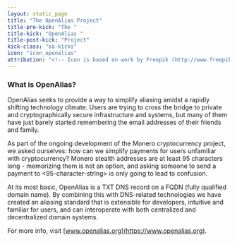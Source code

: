 ```yaml
---
layout: static_page
title: "The OpenAlias Project"
title-pre-kick: "The "
title-kick: "OpenAlias "
title-post-kick: "Project"
kick-class: "oa-kicks"
icon: "icon_openalias"
attribution: "<!-- Icon is based on work by Freepik (http://www.freepik.com) and is licensed under Creative Commons BY 3.0 -->"
---
```


### What is OpenAlias?

OpenAlias seeks to provide a way to simplify aliasing amidst a rapidly shifting technology climate. Users are trying to cross the bridge to private and cryptographically secure infrastructure and systems, but many of them have just barely started remembering the email addresses of their friends and family.

As part of the ongoing development of the Monero cryptocurrency project, we asked ourselves: how can we simplify payments for users unfamiliar with cryptocurrency? Monero stealth addresses are at least 95 characters long - memorizing them is not an option, and asking someone to send a payment to <95-character-string> is only going to lead to confusion.

At its most basic, OpenAlias is a TXT DNS record on a FQDN (fully qualified domain name). By combining this with DNS-related technologies we have created an aliasing standard that is extensible for developers, intuitive and familiar for users, and can interoperate with both centralized and decentralized domain systems.

For more info, visit [www.openalias.org](https://www.openalias.org).
